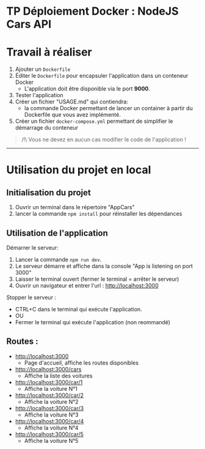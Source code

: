 # TP Déploiement Docker : NodeJS Cars API

# Travail à réaliser

1. Ajouter un `Dockerfile` 
2. Éditer le `Dockerfile` pour encapsuler l'application dans un conteneur Docker
    - L'application doit être disponible via le port **9000**.
3. Tester l'application
4. Créer un fichier "USAGE.md" qui contiendra:
    - la commande Docker permettant de lancer un container à partir du Dockerfile que vous avez implémenté.
5. Créer un fichier `docker-compose.yml` permettant de simplifier le démarrage du conteneur

> /!\ Vous ne devez en aucun cas modifier le code de l'application !

---

# Utilisation du projet en local

## Initialisation du projet

1. Ouvrir un terminal dans le répertoire "AppCars"
2. lancer la commande `npm install` pour réinstaller les dépendances

## Utilisation de l'application 

Démarrer le serveur: 

1. Lancer la commande `npm run dev`. 
2. Le serveur démarre et affiche dans la console "App is listening on port 3000"
3. Laisser le terminal ouvert (fermer le terminal = arrêter le serveur)
3. Ouvrir un navigateur et entrer l'url : [http://localhost:3000](http://localhost:3000)

Stopper le serveur : 

- CTRL+C dans le terminal qui exécute l'application.
- OU
- Fermer le terminal qui exécute l'application (non reommandé)

## Routes : 

- [http://localhost:3000](http://localhost:3000)
    - Page d'accueil, affiche les routes disponibles
- [http://localhost:3000/cars](http://localhost:3000/cars)
    - Affiche la liste des voitures
- [http://localhost:3000/car/1](http://localhost:3000/car/1)
    - Affiche la voiture N°1
- [http://localhost:3000/car/2](http://localhost:3000/car/2)
    - Affiche la voiture N°2
- [http://localhost:3000/car/3](http://localhost:3000/car/3)
    - Affiche la voiture N°3
- [http://localhost:3000/car/4](http://localhost:3000/car/4)
    - Affiche la voiture N°4
- [http://localhost:3000/car/5](http://localhost:3000/car/5)
    - Affiche la voiture N°5

